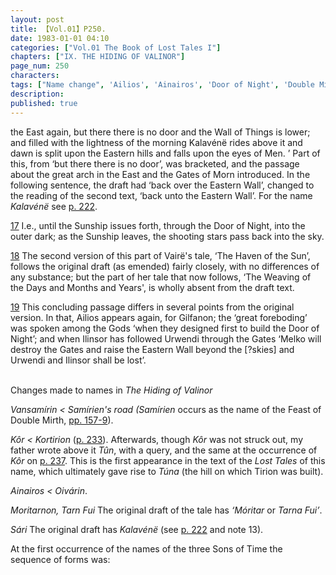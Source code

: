 ```yaml
---
layout: post
title: 【Vol.01】P250.
date: 1983-01-01 04:10
categories: ["Vol.01 The Book of Lost Tales I"]
chapters: ["IX. THE HIDING OF VALINOR"]
page_num: 250
characters: 
tags: ["Name change", 'Ailios', 'Ainairos', 'Door of Night', 'Double Mirth', 'Gates of Morn', 'Gilfanon', 'Haven of the Sun', 'Ilinsor', 'Kalaventë', 'Kalavénë', 'Kôr', 'Kortirion', 'Melko', 'Men', 'Moritarnon', 'Móritar', 'Oivárin']
description: 
published: true
---
```


<p style="text-indent: 0;">
the East again, but there there is no door and the Wall of Things is lower; and filled with the lightness of the morning Kalavénë rides above it and dawn is split upon the Eastern hills and falls upon the eyes of Men. ’ Part of this, from ‘but there there is no door’, was bracketed, and the passage about the great arch in the East and the Gates of Morn introduced. In the following sentence, the draft had ‘back over the Eastern Wall’, changed to the reading of the second text, ‘back unto the Eastern Wall’. For the name <I>Kalavénë</I> see <a href="{site.baseurl}}/vol01-p222">p. 222</a>.
</p>

[17]({{site.baseurl}}/vol01-p244) I.e., until the Sunship issues forth, through the Door of Night, into the outer dark; as the Sunship leaves, the shooting stars pass back into the sky.

[18]({{site.baseurl}}/vol01-p244) The second version of this part of Vairë's tale, ‘The Haven of the Sun’, follows the original draft (as emended) fairly closely, with no differences of any substance; but the part of her tale that now follows, ‘The Weaving of the Days and Months and Years', is wholly absent from the draft text.

[19]({{site.baseurl}}/vol01-p247) This concluding passage differs in several points from the original version. In that, Ailios appears again, for Gilfanon; the ‘great foreboding’ was spoken among the Gods ‘when they designed first to build the Door of Night’; and when Ilinsor has followed Urwendi through the Gates ‘Melko will destroy the Gates and raise the Eastern Wall beyond the [?skies] and Urwendi and Ilinsor shall be lost’.

<BR>
Changes made to names in <I>The Hiding of Valinor</I>

<I>Vansamírin   < Samírien's road (Samírien</I> occurs as the name of the Feast of Double Mirth, [pp. 157-9]({{site.baseurl}}/vol01-p157)).

<I>Kôr  < Kortirion</I> ([p. 233]({{site.baseurl}}/vol01-p233)). Afterwards, though <I>Kôr</I> was not struck out, my father wrote above it <I>Tûn</I>, with a query, and the same at the occurrence of <I>Kôr</I> on [p. 237]({{site.baseurl}}/vol01-p237). This is the first appearance in the text of the <I>Lost Tales</I> of this name, which ultimately gave rise to <I>Túna</I> (the hill on which Tirion was built).

<I>Ainairos    < Oivárin</I>.

<I>Moritarnon, Tarn Fui</I> The original draft of the tale has <I>‘Móritar</I> or <I>Tarna Fui’</I>.

<I>Sári  </I> The original draft has <I>Kalavénë</I> (see [p. 222]({{site.baseurl}}/vol01-p222) and note 13).

At the first occurrence of the names of the three Sons of Time the sequence of forms was:

